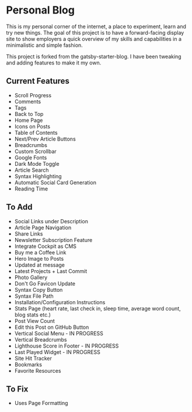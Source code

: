 # Personal Blog

This is my personal corner of the internet, a place to experiment, learn and try new things. The goal of this project is to have a forward-facing display site to show employers a quick overview of my skills and capabilities in a minimalistic and simple fashion.

This project is forked from the gatsby-starter-blog. I have been tweaking and adding features to make it my own.

## Current Features

- Scroll Progress
- Comments
- Tags
- Back to Top
- Home Page
- Icons on Posts
- Table of Contents
- Next/Prev Article Buttons
- Breadcrumbs
- Custom Scrollbar
- Google Fonts
- Dark Mode Toggle
- Article Search
- Syntax Highlighting
- Automatic Social Card Generation
- Reading Time

## To Add

- Social Links under Description
- Article Page Navigation
- Share Links
- Newsletter Subscription Feature
- Integrate Cockpit as CMS
- Buy me a Coffee Link
- Hero Image to Posts
- Updated at message
- Latest Projects + Last Commit
- Photo Gallery
- Don't Go Favicon Update
- Syntax Copy Button
- Syntax File Path
- Installation/Configuration Instructions
- Stats Page (heart rate, last check in, sleep time, average word count, blog stats etc.)
- Post View Count
- Edit this Post on GitHub Button
- Vertical Social Menu - IN PROGRESS
- Vertical Breadcrumbs
- Lighthouse Score in Footer - IN PROGRESS
- Last Played Widget - IN PROGRESS
- Site Hit Tracker
- Bookmarks
- Favorite Resources

## To Fix
- Uses Page Formatting
